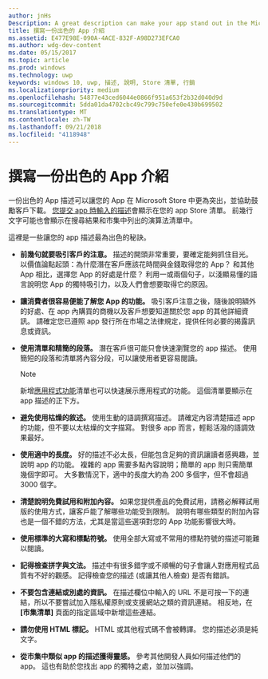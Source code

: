 ```yaml
---
author: jnHs
Description: A great description can make your app stand out in the Microsoft Store and help encourage customers to download it.
title: 撰寫一份出色的 App 介紹
ms.assetid: E477E98E-090A-4ACE-832F-A98D273EFCA0
ms.author: wdg-dev-content
ms.date: 05/15/2017
ms.topic: article
ms.prod: windows
ms.technology: uwp
keywords: windows 10, uwp, 描述, 說明, Store 清單, 行銷
ms.localizationpriority: medium
ms.openlocfilehash: 54877e43ced6044e0866f951a653f2b32d040d9d
ms.sourcegitcommit: 5dda01da4702cbc49c799c750efe0e430b699502
ms.translationtype: MT
ms.contentlocale: zh-TW
ms.lasthandoff: 09/21/2018
ms.locfileid: "4118948"
---
```

# <a name="write-a-great-app-description"></a>撰寫一份出色的 App 介紹


一份出色的 App 描述可以讓您的 App 在 Microsoft Store 中更為突出，並協助鼓勵客戶下載。 [您提交 app 時輸入的描述](create-app-store-listings.md#description)會顯示在您的 app Store 清單。 前幾行文字可能也會顯示在搜尋結果和市集中列出的演算法清單中。


這裡是一些讓您的 app 描述最為出色的秘訣。

-   **前幾句就要吸引客戶的注意。** 描述的開頭非常重要，要確定能夠抓住目光。 以價值論點起頭：為什麼潛在客戶應該花時間與金錢取得您的 App？ 和其他 App 相比，選擇您 App 的好處是什麼？ 利用一或兩個句子，以淺顯易懂的語言說明您 App 的獨特吸引力，以及人們會想要取得它的原因。
-   **讓消費者很容易便能了解您 App 的功能。** 吸引客戶注意之後，隨後說明額外的好處、在 app 內購買的商機以及客戶想要知道關於您 app 的其他詳細資訊。 請確定您已遵照 app 發行所在市場之法律規定，提供任何必要的揭露訊息或資訊。
-   **使用清單和精簡的段落。** 潛在客戶很可能只會快速瀏覽您的 app 描述。 使用簡短的段落和清單將內容分段，可以讓使用者更容易閱讀。

    > [!NOTE]
    > 新增[應用程式功能](create-app-store-listings.md#app-features)清單也可以快速展示應用程式的功能。 這個清單要顯示在 app 描述的正下方。

-   **避免使用枯燥的敘述。** 使用生動的語調撰寫描述。 請確定內容清楚描述 app 的功能，但不要以太枯燥的文字描寫。 對很多 app 而言，輕鬆活潑的語調效果最好。
-   **使用適中的長度。** 好的描述不必太長，但能包含足夠的資訊讓讀者感興趣，並說明 app 的功能。 複雜的 app 需要多點內容說明；簡單的 app 則只需簡單幾個字即可。 大多數情況下，適中的長度大約為 200 多個字，但不會超過 3000 個字。
-   **清楚說明免費試用和附加內容。** 如果您提供產品的免費試用，請務必解釋試用版的使用方式，讓客戶能了解哪些功能受到限制。 說明有哪些類型的附加內容也是一個不錯的方法，尤其是當這些選項對您的 App 功能影響很大時。
-   **使用標準的大寫和標點符號。** 使用全部大寫或不常用的標點符號的描述可能難以閱讀。
-   **記得檢查拼字與文法。** 描述中有很多錯字或不順暢的句子會讓人對應用程式品質有不好的觀感。 記得檢查您的描述 (或讓其他人檢查) 是否有錯誤。
-   **不要包含連結或別處的資訊。** 在描述欄位中輸入的 URL 不是可按一下的連結，所以不要嘗試加入隱私權原則或支援網站之類的資訊連結。 相反地，在 **\[市集清單\]** 頁面的指定區域中新增這些連結。
-   **請勿使用 HTML 標記。** HTML 或其他程式碼不會被轉譯。 您的描述必須是純文字。
-   **從市集中類似 app 的描述獲得靈感。** 參考其他開發人員如何描述他們的 app。 這也有助於您找出 app 的獨特之處，並加以強調。

 

 




